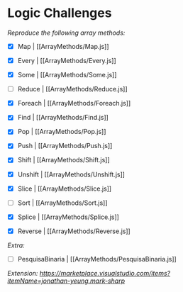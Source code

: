 # Logic Challenges

  *Reproduce the following array methods:*

- [x] Map | [[ArrayMethods/Map.js]]
- [x] Every | [[ArrayMethods/Every.js]]  
- [x] Some | [[ArrayMethods/Some.js]]  
- [ ] Reduce | [[ArrayMethods/Reduce.js]]  
- [x] Foreach | [[ArrayMethods/Foreach.js]]  
- [x] Find | [[ArrayMethods/Find.js]]  
- [x] Pop | [[ArrayMethods/Pop.js]]  
- [x] Push | [[ArrayMethods/Push.js]]  
- [x] Shift | [[ArrayMethods/Shift.js]]  
- [x] Unshift | [[ArrayMethods/Unshift.js]]  
- [x] Slice | [[ArrayMethods/Slice.js]]  
- [ ] Sort | [[ArrayMethods/Sort.js]]  
- [x] Splice | [[ArrayMethods/Splice.js]]  
- [x] Reverse | [[ArrayMethods/Reverse.js]]



*Extra:*

- [ ] PesquisaBinaria | [[ArrayMethods/PesquisaBinaria.js]]

*Extension: https://marketplace.visualstudio.com/items?itemName=jonathan-yeung.mark-sharp*